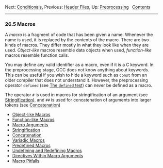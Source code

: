 Next: [Conditionals](Conditionals.md), Previous: [Header
Files](Header-Files.md), Up: [Preprocessing](Preprocessing.md)  
[Contents](index.md#SEC_Contents "Table of contents")  

------------------------------------------------------------------------


### 26.5 Macros 


A *macro* is a fragment of code that has been given a name. Whenever the
name is used, it is replaced by the contents of the macro. There are two
kinds of macros. They differ mostly in what they look like when they are
used. *Object-like* macros resemble data objects when used,
*function-like* macros resemble function calls.

You may define any valid identifier as a macro, even if it is a C
keyword. In the preprocessing stage, GCC does not know anything about
keywords. This can be useful if you wish to hide a keyword such as
`const` from an older compiler that does not understand it. However, the
preprocessing operator `defined` (see [The `defined`
test](defined.md)) can never be defined as a macro.

The operator `#` is used in macros for stringification of an argument
(see [Stringification](Stringification.md)), and `##` is used for
concatenation of arguments into larger tokens (see
[Concatenation](Concatenation.md))

-   [Object-like Macros](Object_002dlike-Macros.md)
-   [Function-like Macros](Function_002dlike-Macros.md)
-   [Macro Arguments](Macro-Arguments.md)
-   [Stringification](Stringification.md)
-   [Concatenation](Concatenation.md)
-   [Variadic Macros](Variadic-Macros.md)
-   [Predefined Macros](Predefined-Macros.md)
-   [Undefining and Redefining
    Macros](Undefining-and-Redefining-Macros.md)
-   [Directives Within Macro
    Arguments](Directives-Within-Macro-Arguments.md)
-   [Macro Pitfalls](Macro-Pitfalls.md)
